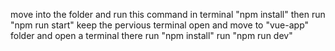 move into the folder and run this command in terminal "npm install"
then run "npm run start"
keep the pervious terminal open and move to "vue-app" folder and open a terminal there
run "npm install"
run "npm run dev"